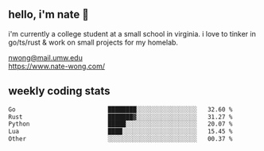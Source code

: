 ## hello, i'm nate 👋
i'm currently a college student at a small school in virginia. i love to tinker in go/ts/rust & work on small projects for my homelab.

nwong@mail.umw.edu <br/>
https://www.nate-wong.com/

## weekly coding stats
<!--START_SECTION:waka-->

```txt
Go                          ████████░░░░░░░░░░░░░░░░░   32.60 %
Rust                        ███████▓░░░░░░░░░░░░░░░░░   31.27 %
Python                      █████░░░░░░░░░░░░░░░░░░░░   20.07 %
Lua                         ████░░░░░░░░░░░░░░░░░░░░░   15.45 %
Other                       ░░░░░░░░░░░░░░░░░░░░░░░░░   00.37 %
```

<!--END_SECTION:waka-->

